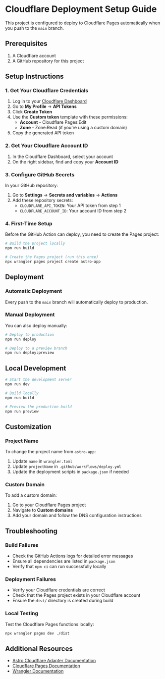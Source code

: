 # Cloudflare Deployment Setup Guide

This project is configured to deploy to Cloudflare Pages automatically when you push to the `main` branch.

## Prerequisites

1. A Cloudflare account
2. A GitHub repository for this project

## Setup Instructions

### 1. Get Your Cloudflare Credentials

1. Log in to your [Cloudflare Dashboard](https://dash.cloudflare.com/)
2. Go to **My Profile** → **API Tokens**
3. Click **Create Token**
4. Use the **Custom token** template with these permissions:
   - **Account** - Cloudflare Pages:Edit
   - **Zone** - Zone:Read (if you're using a custom domain)
5. Copy the generated API token

### 2. Get Your Cloudflare Account ID

1. In the Cloudflare Dashboard, select your account
2. On the right sidebar, find and copy your **Account ID**

### 3. Configure GitHub Secrets

In your GitHub repository:

1. Go to **Settings** → **Secrets and variables** → **Actions**
2. Add these repository secrets:
   - `CLOUDFLARE_API_TOKEN`: Your API token from step 1
   - `CLOUDFLARE_ACCOUNT_ID`: Your account ID from step 2

### 4. First-Time Setup

Before the GitHub Action can deploy, you need to create the Pages project:

```bash
# Build the project locally
npm run build

# Create the Pages project (run this once)
npx wrangler pages project create astro-app
```

## Deployment

### Automatic Deployment

Every push to the `main` branch will automatically deploy to production.

### Manual Deployment

You can also deploy manually:

```bash
# Deploy to production
npm run deploy

# Deploy to a preview branch
npm run deploy:preview
```

## Local Development

```bash
# Start the development server
npm run dev

# Build locally
npm run build

# Preview the production build
npm run preview
```

## Customization

### Project Name

To change the project name from `astro-app`:

1. Update `name` in `wrangler.toml`
2. Update `projectName` in `.github/workflows/deploy.yml`
3. Update the deployment scripts in `package.json` if needed

### Custom Domain

To add a custom domain:

1. Go to your Cloudflare Pages project
2. Navigate to **Custom domains**
3. Add your domain and follow the DNS configuration instructions

## Troubleshooting

### Build Failures

- Check the GitHub Actions logs for detailed error messages
- Ensure all dependencies are listed in `package.json`
- Verify that `npm ci` can run successfully locally

### Deployment Failures

- Verify your Cloudflare credentials are correct
- Check that the Pages project exists in your Cloudflare account
- Ensure the `dist/` directory is created during build

### Local Testing

Test the Cloudflare Pages functions locally:

```bash
npx wrangler pages dev ./dist
```

## Additional Resources

- [Astro Cloudflare Adapter Documentation](https://docs.astro.build/en/guides/integrations-guide/cloudflare/)
- [Cloudflare Pages Documentation](https://developers.cloudflare.com/pages/)
- [Wrangler Documentation](https://developers.cloudflare.com/workers/wrangler/)